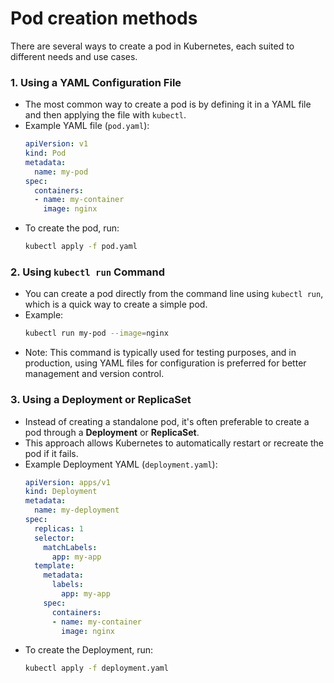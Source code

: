 # Pod creation methods

There are several ways to create a pod in Kubernetes, each suited to different needs and use cases.

### 1. **Using a YAML Configuration File**
   - The most common way to create a pod is by defining it in a YAML file and then applying the file with `kubectl`.
   - Example YAML file (`pod.yaml`):
     ```yaml
     apiVersion: v1
     kind: Pod
     metadata:
       name: my-pod
     spec:
       containers:
       - name: my-container
         image: nginx
     ```
   - To create the pod, run:
     ```bash
     kubectl apply -f pod.yaml
     ```

### 2. **Using `kubectl run` Command**
   - You can create a pod directly from the command line using `kubectl run`, which is a quick way to create a simple pod.
   - Example:
     ```bash
     kubectl run my-pod --image=nginx
     ```
   - Note: This command is typically used for testing purposes, and in production, using YAML files for configuration is preferred for better management and version control.

### 3. **Using a Deployment or ReplicaSet**
   - Instead of creating a standalone pod, it's often preferable to create a pod through a **Deployment** or **ReplicaSet**.
   - This approach allows Kubernetes to automatically restart or recreate the pod if it fails.
   - Example Deployment YAML (`deployment.yaml`):
     ```yaml
     apiVersion: apps/v1
     kind: Deployment
     metadata:
       name: my-deployment
     spec:
       replicas: 1
       selector:
         matchLabels:
           app: my-app
       template:
         metadata:
           labels:
             app: my-app
         spec:
           containers:
           - name: my-container
             image: nginx
     ```
   - To create the Deployment, run:
     ```bash
     kubectl apply -f deployment.yaml
     ```
